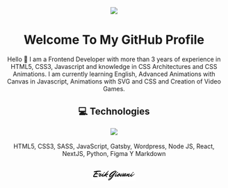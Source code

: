 <div align="center">
   <img width="20%" src="https://cdn.jsdelivr.net/gh/devicons/devicon/icons/github/github-original.svg">
  <h1>Welcome To My GitHub Profile</h1>
   <p>Hello 👋 I am a Frontend Developer with more than 3 years of experience in HTML5, CSS3, Javascript and knowledge in CSS Architectures and CSS Animations. I am currently learning English, Advanced Animations with Canvas in Javascript, Animations with SVG and CSS and Creation of Video Games.</p>	   
</div>

<div align="center">
   <h2>💻 Technologies</h2>
   <img width="60%" src="https://skillicons.dev/icons?i=html,css,sass,javascript,gatsby,wordpress,nodejs,react,nextjs,python,figma,md&perline=6">
   <p>HTML5, CSS3, SASS, JavaScript, Gatsby, Wordpress, Node JS, React, NextJS, Python, Figma Y Markdown</p>
</div>

## 
<div align="center">
  <img width="20%" src="https://raw.githubusercontent.com/ErikGIovani/ErikGIovani/main/images/logo.png"></a>
</div>




<!--
**ErikGIovani/ErikGIovani** is a ✨ _special_ ✨ repository because its `README.md` (this file) appears on your GitHub profile.

Here are some ideas to get you started:

- 🔭 I’m currently working on ....
- 🌱 I’m currently learning ...
- 👯 I’m looking to collaborate on ...
- 🤔 I’m looking for help with ...
- 💬 Ask me about ...
- 📫 How to reach me: ...
- 😄 Pronouns: ...
- ⚡ Fun fact: ...
-->
